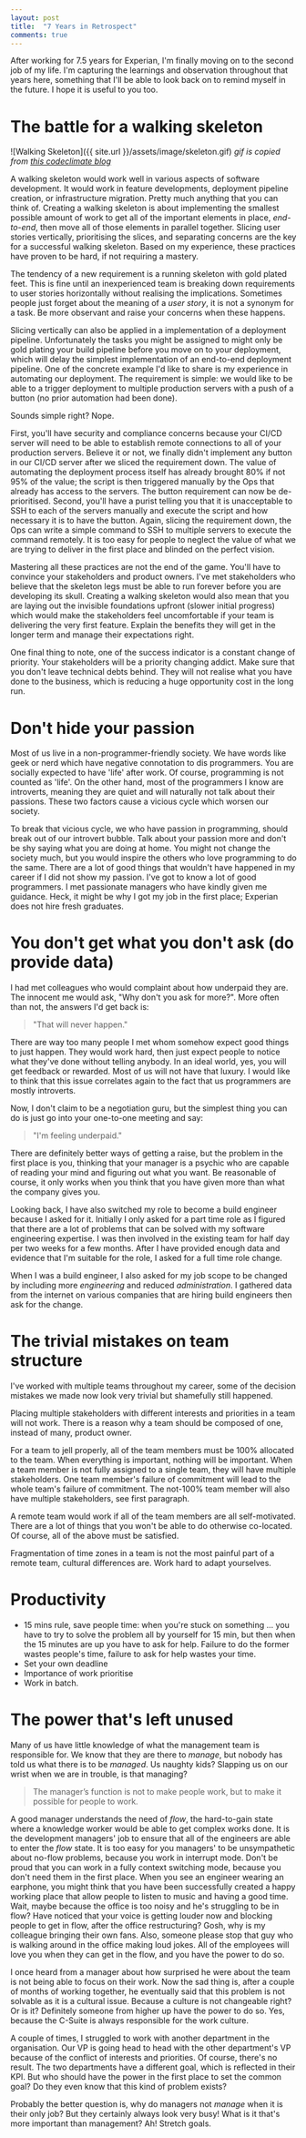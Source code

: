 ```yaml
---
layout: post
title:  "7 Years in Retrospect"
comments: true
---
```


After working for 7.5 years for Experian, I'm finally moving on to the second job of my life.
I'm capturing the learnings and observation throughout that years here, something
that I'll be able to look back on to remind myself in the future. I hope it is useful
to you too.

# The battle for a walking skeleton
![Walking Skeleton]({{ site.url }}/assets/image/skeleton.gif)
*gif is copied from [this codeclimate blog](http://blog.codeclimate.com/blog/2014/03/20/kickstart-your-next-project-with-a-walking-skeleton)*

A walking skeleton would work well in various aspects of software development.
It would work in feature developments, deployment pipeline creation, or infrastructure
migration. Pretty much anything that you can think of.
Creating a walking skeleton is about implementing the smallest possible amount of work to get
all of the important elements in place, *end-to-end*, then move all of those elements
in parallel together. Slicing user stories vertically, prioritising the slices, and separating
concerns are the key for a successful walking skeleton. Based on my experience,
these practices have proven to be hard, if not requiring a mastery.

The tendency of a new requirement is a running skeleton with gold plated feet.
This is fine until an inexperienced team is breaking down requirements to user stories
horizontally without realising the implications.
Sometimes people just forget about the meaning of a *user story*, it is not
a synonym for a task. Be more observant and raise your concerns when these happens.

Slicing vertically can also be applied in a implementation of a deployment pipeline.
Unfortunately the tasks you might be assigned to might only be gold plating your build
pipeline before you move on to your deployment, which will delay the simplest
implementation of an end-to-end deployment pipeline.
One of the concrete example I'd like to share is my experience in automating
our deployment. The requirement is simple: we would like to be able to a trigger
deployment to multiple production servers with a push of a button (no prior automation had been done).

Sounds simple right? Nope.

First, you'll have security and compliance concerns because
your CI/CD server will need to be able to establish remote connections to all of your production servers.
Believe it or not, we finally didn't implement any button in our CI/CD server after we sliced the requirement down.
The value of automating the deployment process itself has already brought 80% if not 95% of the value;
the script is then triggered manually by the Ops that already has access to the servers. The button
requirement can now be de-prioritised. Second, you'll have a purist
telling you that it is unacceptable to SSH to each of the servers manually and execute the script
and how necessary it is to have the button. Again, slicing the requirement down, the Ops can
write a simple command to SSH to multiple servers to execute the command remotely. It is too
easy for people to neglect the value of what we are trying to deliver in the first place and
blinded on the perfect vision.

Mastering all these practices are not the end of the game. You'll have to convince
your stakeholders and product owners. I've met stakeholders who believe that the skeleton
legs must be able to run forever before you are developing its skull.
Creating a walking skeleton would also mean that you are laying out the invisible
foundations upfront (slower initial progress) which would make the stakeholders feel
uncomfortable if your team is delivering the very first
feature. Explain the benefits they will get in the
longer term and manage their expectations right.

One final thing to note, one of the success indicator is a constant change of priority.
Your stakeholders will be a priority changing addict. Make sure that you don't leave technical debts
behind. They will not realise what you have done to the business,
which is reducing a huge opportunity cost in the long run.

# Don't hide your passion
Most of us live in a non-programmer-friendly society.
We have words like geek or nerd which have negative connotation to dis programmers. You are socially
expected to have 'life' after work. Of course, programming is not counted as 'life'. On the other hand,
most of the programmers I know are introverts, meaning they are quiet and will naturally not talk
about their passions. These two factors cause a vicious cycle which worsen our society.

To break that vicious cycle, we who have passion in programming, should break out of our introvert bubble.
Talk about your passion more and don't be shy saying what you are doing at home.
You might not change the society much, but you would inspire the others who love
programming to do the same. There are
a lot of good things that wouldn't have happened in my career if I did not show my passion.
I've got to know a lot of good programmers. I 
met passionate managers who have kindly given me guidance. Heck, it might be
why I got my job in the first place; Experian does not hire fresh graduates.

# You don't get what you don't ask (do provide data)

I had met colleagues who would complaint about how underpaid they are.
The innocent me would ask, "Why don't you ask for more?". More often than not, the answers
I'd get back is:

> "That will never happen."

There are way too many people I met whom somehow expect good things to just happen.
They would work hard, then just expect people to notice what they've done without
telling anybody. In an ideal world, yes, you will get feedback or rewarded. Most of
us will not have that luxury. I would like to think that this issue correlates again
to the fact that us programmers are mostly introverts. 

Now, I don't claim to be a negotiation guru, but the simplest thing you can do is just
go into your one-to-one meeting and say:

> "I'm feeling underpaid."

There are definitely better ways of getting a raise, but the problem in the first place
is you, thinking that your manager is a psychic who are capable of reading your mind
and figuring out what you want.
Be reasonable of course, it only works when you think that you have
given more than what the company gives you.

Looking back, I have also switched my role to become a build engineer because
I asked for it. Initially I only asked for a part time role as I figured that
there are a lot of problems that can be solved with my software engineering expertise.
I was then involved in the existing team for half day per two weeks for a few months.
After I have provided enough data
and evidence that I'm suitable for the role, I asked for a full time role change.

When I was a build engineer, I also asked for my job scope to be changed by
including more *engineering* and reduced *administration*. I gathered data from the internet
on various companies that are hiring build engineers then ask for the change.

# The trivial mistakes on team structure

I've worked with multiple teams throughout my career, some of the decision mistakes
we made now look very trivial but shamefully still happened.

Placing multiple stakeholders with different interests and priorities in a team will not work. There is a reason
why a team should be composed of one, instead of many, product owner.

For a team to jell properly, all of the team members must be 100% allocated to the team.
When everything is important, nothing will be important. When a team member is not fully assigned
to a single team, they will have multiple stakeholders. One team member's failure of commitment
will lead to the whole team's failure of commitment. The not-100% team member will also have
multiple stakeholders, see first paragraph.

A remote team would work if all of the team members are all self-motivated. There are a lot
of things that you won't be able to do otherwise co-located.
Of course, all of the above must be satisfied.

Fragmentation of time zones in a team is not the most painful part of a remote team,
cultural differences are. Work hard to adapt yourselves.

# Productivity

- 15 mins rule, save people time: when you're stuck on something ... you have to try to solve the problem all by yourself for 15 min, but then when the 15 minutes are up you have to ask for help. Failure to do the former wastes people's time, failure to ask for help wastes your time.
- Set your own deadline
- Importance of work prioritise
- Work in batch.

# The power that's left unused

Many of us have little knowledge of what the management team is
responsible for. We know that they are there to *manage*, but nobody has told us what
there is to be *managed*. Us naughty kids? Slapping us on our wrist when we are in trouble, is that
managing?

> The manager’s function is not to make people work, but to make it possible for people to work.

A good manager understands the need of *flow*, the hard-to-gain state where a knowledge worker would be able
to get complex works done. It is the development managers' job to ensure that all of the engineers
are able to enter the *flow* state.
It is too easy for you managers' to be unsympathetic about no-flow problems, because you work in interrupt mode.
Don't be proud that you can work in a fully context switching mode, because you don't need them in the first place.
When you see an engineer wearing an earphone, you might think that you have been successfully created a
happy working place that allow people to listen to music and having a good time. Wait, maybe because
the office is too noisy and he's struggling to be in flow? Have noticed that your voice is getting louder now
and blocking people to get in flow, after the office restructuring? Gosh, why is my colleague
bringing their own fans. Also, someone please stop that guy who is walking around in the
office making loud jokes. All of the employees will love you when they can
get in the flow, and you have the power to do so.

I once heard from a manager about how surprised he were about
the team is not being able to focus on their work. Now the sad thing is, after a couple of months
of working together, he eventually said that this problem is not solvable as it is a cultural issue.
Because a culture is not changeable right? Or is it? Definitely someone from higher up have the power
to do so. Yes, because the C-Suite is always responsible for the work culture.

A couple of times, I struggled to work with another department in the organisation.
Our VP is going head to head with the other department's VP because of the conflict of interests
and priorities. Of course, there's no result.
The two departments have a different goal, which is reflected in their KPI.
But who should have the power in the first place to set the common goal?
Do they even know that this kind of problem exists?

Probably the better question is, why do managers not *manage* when it is their only job?
But they certainly always look very busy! What is it that's more important than management? Ah! Stretch goals.
